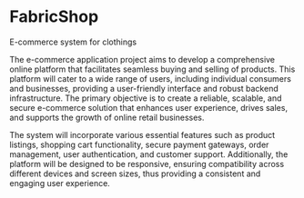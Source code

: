 # FabricShop
E-commerce system for clothings

The e-commerce application project aims to develop a comprehensive online platform that facilitates seamless buying and selling of products. This platform will cater to a wide range of users, including individual consumers and businesses, providing a user-friendly interface and robust backend infrastructure. The primary objective is to create a reliable, scalable, and secure e-commerce solution that enhances user experience, drives sales, and supports the growth of online retail businesses.

The system will incorporate various essential features such as product listings, shopping cart functionality, secure payment gateways, order management, user authentication, and customer support. Additionally, the platform will be designed to be responsive, ensuring compatibility across different devices and screen sizes, thus providing a consistent and engaging user experience.
